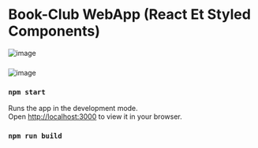 # Book-Club WebApp (React Et Styled Components)

![image](https://i.ibb.co/WnDK4NQ/pic1.png)

###

![image](https://i.ibb.co/h2syqGS/pic2.png)

### `npm start`

Runs the app in the development mode.\
Open [http://localhost:3000](http://localhost:3000) to view it in your browser.

### `npm run build`
